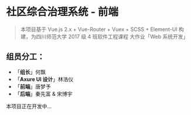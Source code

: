 # 社区综合治理系统 - 前端

> 本项目基于
> Vue.js 2.x +
> Vue-Router +
> Vuex +
> SCSS +
> Element-UI
> 构建，为四川师范大学 2017 级 4 班软件工程课程
> 大作业「Web 系统开发」

## 组员分工：

- 「**组长**」何飘
- 「**Axure UI 设计**」林浩仪
- 「**前端**」唐梦予
- 「**后端**」秦先富 & 宋博宇

本项目正在开发中...
